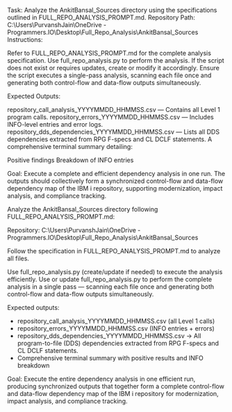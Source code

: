 Task: Analyze the AnkitBansal_Sources directory using the specifications outlined in FULL_REPO_ANALYSIS_PROMPT.md.
Repository Path:
C:\Users\PurvanshJain\OneDrive - Programmers.IO\Desktop\Full_Repo_Analysis\AnkitBansal_Sources
Instructions:

Refer to FULL_REPO_ANALYSIS_PROMPT.md for the complete analysis specification.
Use full_repo_analysis.py to perform the analysis. If the script does not exist or requires updates, create or modify it accordingly.
Ensure the script executes a single-pass analysis, scanning each file once and generating both control-flow and data-flow outputs simultaneously.

Expected Outputs:

repository_call_analysis_YYYYMMDD_HHMMSS.csv — Contains all Level 1 program calls.
repository_errors_YYYYMMDD_HHMMSS.csv — Includes INFO-level entries and error logs.
repository_dds_dependencies_YYYYMMDD_HHMMSS.csv — Lists all DDS dependencies extracted from RPG F-specs and CL DCLF statements.
A comprehensive terminal summary detailing:

Positive findings
Breakdown of INFO entries



Goal:
Execute a complete and efficient dependency analysis in one run. The outputs should collectively form a synchronized control-flow and data-flow dependency map of the IBM i repository, supporting modernization, impact analysis, and compliance tracking.



  Analyze the AnkitBansal_Sources directory following FULL_REPO_ANALYSIS_PROMPT.md:       

  Repository: C:\Users\PurvanshJain\OneDrive -
  Programmers.IO\Desktop\Full_Repo_Analysis\AnkitBansal_Sources

  Follow the specification in FULL_REPO_ANALYSIS_PROMPT.md to analyze all
  files.

  Use full_repo_analysis.py (create/update if needed) to execute the analysis
  efficiently. Use or update full_repo_analysis.py to perform the complete analysis in a single pass — scanning each file once and generating both control-flow and data-flow outputs simultaneously.

  Expected outputs:
  - repository_call_analysis_YYYYMMDD_HHMMSS.csv (all Level 1 calls)
  - repository_errors_YYYYMMDD_HHMMSS.csv (INFO entries + errors)
  - repository_dds_dependencies_YYYYMMDD_HHMMSS.csv → All program-to-file (DDS) dependencies extracted from RPG F-specs and CL DCLF statements.
  - Comprehensive terminal summary with positive results and INFO breakdown

Goal:
Execute the entire dependency analysis in one efficient run, producing synchronized outputs that together form a complete control-flow and data-flow dependency map of the IBM i repository for modernization, impact analysis, and compliance tracking.